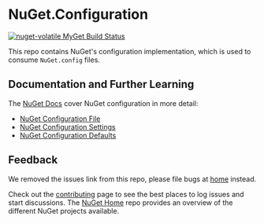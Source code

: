 # NuGet.Configuration

[![nuget-volatile MyGet Build Status](https://www.myget.org/BuildSource/Badge/nuget-volatile?identifier=945d1320-1da9-4a2c-9e99-4a67ffa823a3)](https://www.myget.org/)

This repo contains NuGet's configuration implementation, which is used to consume `NuGet.config` files.

## Documentation and Further Learning

The [NuGet Docs](http://docs.nuget.org) cover NuGet configuration in more detail:

* [NuGet Configuration File](http://docs.nuget.org/consume/nuget-config-file)
* [NuGet Configuration Settings](http://docs.nuget.org/consume/NuGet-Config-Settings)
* [NuGet Configuration Defaults](http://docs.nuget.org/Consume/NuGet-Config-Defaults)

## Feedback

We removed the issues link from this repo, please file bugs at [home](https://github.com/nuget/home/issues) instead. 

Check out the [contributing](http://docs.nuget.org/contribute) page to see the best places to log issues and start discussions. The [NuGet Home](https://github.com/NuGet/Home) repo provides an overview of the different NuGet projects available.
